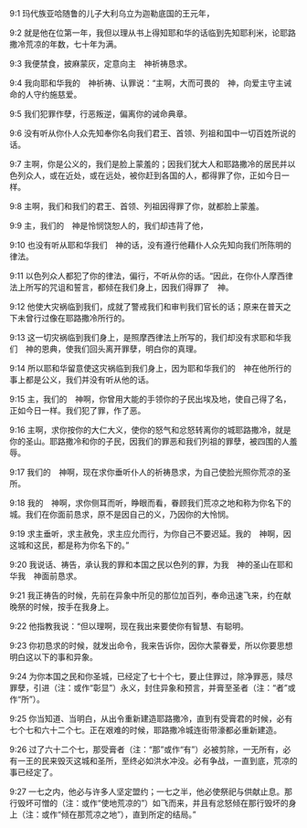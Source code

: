 <a id="1"></a>9:1  玛代族亚哈随鲁的儿子大利乌立为迦勒底国的王元年，  

<a id="2"></a>9:2  就是他在位第一年，我但以理从书上得知耶和华的话临到先知耶利米，论耶路撒冷荒凉的年数，七十年为满。  

<a id="3"></a>9:3  我便禁食，披麻蒙灰，定意向主　神祈祷恳求。  

<a id="4"></a>9:4  我向耶和华我的　神祈祷、认罪说：“主啊，大而可畏的　神，向爱主守主诫命的人守约施慈爱。  

<a id="5"></a>9:5  我们犯罪作孽，行恶叛逆，偏离你的诫命典章。  

<a id="6"></a>9:6  没有听从你仆人众先知奉你名向我们君王、首领、列祖和国中一切百姓所说的话。  

<a id="7"></a>9:7  主啊，你是公义的，我们是脸上蒙羞的；因我们犹大人和耶路撒冷的居民并以色列众人，或在近处，或在远处，被你赶到各国的人，都得罪了你，正如今日一样。  

<a id="8"></a>9:8  主啊，我们和我们的君王、首领、列祖因得罪了你，就都脸上蒙羞。  

<a id="9"></a>9:9  主，我们的　神是怜悯饶恕人的，我们却违背了他，  

<a id="10"></a>9:10  也没有听从耶和华我们　神的话，没有遵行他藉仆人众先知向我们所陈明的律法。  

<a id="11"></a>9:11  以色列众人都犯了你的律法，偏行，不听从你的话。“因此，在你仆人摩西律法上所写的咒诅和誓言，都倾在我们身上，因我们得罪了　神。  

<a id="12"></a>9:12  他使大灾祸临到我们，成就了警戒我们和审判我们官长的话；原来在普天之下未曾行过像在耶路撒冷所行的。  

<a id="13"></a>9:13  这一切灾祸临到我们身上，是照摩西律法上所写的，我们却没有求耶和华我们　神的恩典，使我们回头离开罪孽，明白你的真理。  

<a id="14"></a>9:14  所以耶和华留意使这灾祸临到我们身上，因为耶和华我们的　神在他所行的事上都是公义，我们并没有听从他的话。  

<a id="15"></a>9:15  主，我们的　神啊，你曾用大能的手领你的子民出埃及地，使自己得了名，正如今日一样。我们犯了罪，作了恶。  

<a id="16"></a>9:16  主啊，求你按你的大仁大义，使你的怒气和忿怒转离你的城耶路撒冷，就是你的圣山。耶路撒冷和你的子民，因我们的罪恶和我们列祖的罪孽，被四围的人羞辱。　  

<a id="17"></a>9:17  我们的　神啊，现在求你垂听仆人的祈祷恳求，为自己使脸光照你荒凉的圣所。  

<a id="18"></a>9:18  我的　神啊，求你侧耳而听，睁眼而看，眷顾我们荒凉之地和称为你名下的城。我们在你面前恳求，原不是因自己的义，乃因你的大怜悯。  

<a id="19"></a>9:19  求主垂听，求主赦免，求主应允而行，为你自己不要迟延。我的　神啊，因这城和这民，都是称为你名下的。”  

<a id="20"></a>9:20  我说话、祷告，承认我的罪和本国之民以色列的罪，为我　神的圣山在耶和华我　神面前恳求。  

<a id="21"></a>9:21  我正祷告的时候，先前在异象中所见的那位加百列，奉命迅速飞来，约在献晚祭的时候，按手在我身上。  

<a id="22"></a>9:22  他指教我说：“但以理啊，现在我出来要使你有智慧、有聪明。  

<a id="23"></a>9:23  你初恳求的时候，就发出命令，我来告诉你，因你大蒙眷爱，所以你要思想明白这以下的事和异象。  

<a id="24"></a>9:24  为你本国之民和你圣城，已经定了七十个七，要止住罪过，除净罪恶，赎尽罪孽，引进（注：或作“彰显”）永义，封住异象和预言，并膏至圣者（注：“者”或作“所”）。  

<a id="25"></a>9:25  你当知道、当明白，从出令重新建造耶路撒冷，直到有受膏君的时候，必有七个七和六十二个七。正在艰难的时候，耶路撒冷城连街带濠都必重新建造。  

<a id="26"></a>9:26  过了六十二个七，那受膏者（注：“那”或作“有”）必被剪除，一无所有，必有一王的民来毁灭这城和圣所，至终必如洪水冲没。必有争战，一直到底，荒凉的事已经定了。  

<a id="27"></a>9:27  一七之内，他必与许多人坚定盟约；一七之半，他必使祭祀与供献止息。那行毁坏可憎的（注：或作“使地荒凉的”）如飞而来，并且有忿怒倾在那行毁坏的身上（注：或作“倾在那荒凉之地”），直到所定的结局。”  
